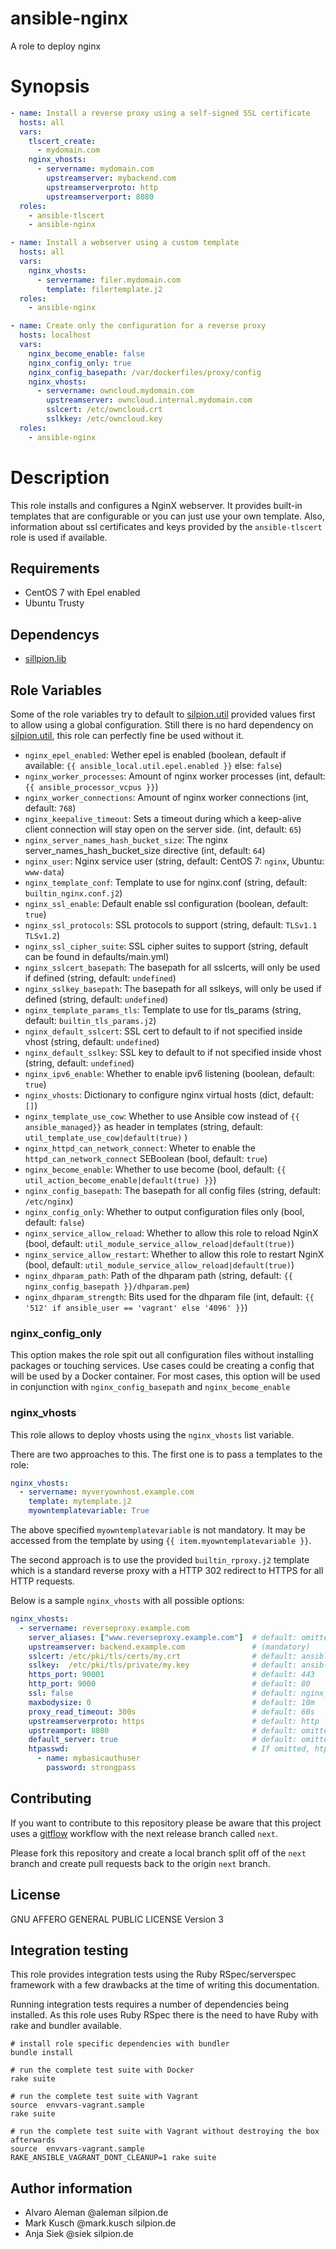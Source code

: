 # ansible-nginx

A role to deploy nginx

# Synopsis

```yaml
- name: Install a reverse proxy using a self-signed SSL certificate
  hosts: all
  vars:
    tlscert_create:
      - mydomain.com
    nginx_vhosts:
      - servername: mydomain.com
        upstreamserver: mybackend.com
        upstreamserverproto: http
        upstreamserverport: 8080
  roles:
    - ansible-tlscert
    - ansible-nginx
```

```yaml
- name: Install a webserver using a custom template
  hosts: all
  vars:
    nginx_vhosts:
      - servername: filer.mydomain.com
        template: filertemplate.j2
  roles:
    - ansible-nginx
```

```yaml
- name: Create only the configuration for a reverse proxy
  hosts: localhost
  vars:
    nginx_become_enable: false
    nginx_config_only: true
    nginx_config_basepath: /var/dockerfiles/proxy/config
    nginx_vhosts:
      - servername: owncloud.mydomain.com
        upstreamserver: owncloud.internal.mydomain.com
        sslcert: /etc/owncloud.crt
        sslkkey: /etc/owncloud.key
  roles:
    - ansible-nginx
```

# Description

This role installs and configures a NginX webserver. It provides built-in templates that are configurable or
you can just use your own template. Also, information about ssl certificates and keys provided by the
``ansible-tlscert`` role is used if available.

## Requirements

* CentOS 7 with Epel enabled
* Ubuntu Trusty

## Dependencys

* [sillpion.lib](https://github.com/silpion/ansible-util)


## Role Variables

Some of the role variables try to default to [silpion.util][1] provided values first to allow using a global configuration.
Still there is no hard dependency on [silpion.util][1], this role can perfectly fine be used without it.

* ``nginx_epel_enabled``: Wether epel is enabled (boolean, default if available: ``{{ ansible_local.util.epel.enabled }}`` else: ``false``)
* ``nginx_worker_processes``: Amount of nginx worker processes (int, default: ``{{ ansible_processor_vcpus }}``)
* ``nginx_worker_connections``: Amount of nginx worker connections (int, default: ``768``)
* ``nginx_keepalive_timeout``: Sets a timeout during which a keep-alive client connection will stay open on the server side.  (int, default: ``65``)
* ``nginx_server_names_hash_bucket_size``: The nginx server_names_hash_bucket_size directive (int, default: ``64``)
* ``nginx_user``: Nginx service user (string, default: CentOS 7: ``nginx``, Ubuntu: ``www-data``)
* ``nginx_template_conf``: Template to use for nginx.conf (string, default: ``builtin_nginx.conf.j2``)
* ``nginx_ssl_enable``: Default enable ssl configuration (boolean, default: ``true``)
* ``nginx_ssl_protocols``: SSL protocols to support (string, default: ``TLSv1.1 TLSv1.2``)
* ``nginx_ssl_cipher_suite``: SSL cipher suites to support (string, default can be found in defaults/main.yml)
* ``nginx_sslcert_basepath``: The basepath for all sslcerts, will only be used if defined (string, default: ``undefined``)
* ``nginx_sslkey_basepath``: The basepath for all sslkeys, will only be used if defined (string, default: ``undefined``)
* ``nginx_template_params_tls``: Template to use for tls_params (string, default: ``builtin_tls_params.j2``)
* ``nginx_default_sslcert``: SSL cert to default to if not specified inside vhost (string, default: ``undefined``)
* ``nginx_default_sslkey``: SSL key to default to if not specified inside vhost (string, default: ``undefined``)
* ``nginx_ipv6_enable``: Whether to enable ipv6 listening (boolean, default: ``true``)
* ``nginx_vhosts``: Dictionary to configure nginx virtual hosts (dict, default: ``[]``)
* ``nginx_template_use_cow``: Whether to use Ansible cow instead of ``{{ ansible_managed}}`` as header in templates (string, default: ``util_template_use_cow|default(true)`` )
* ``nginx_httpd_can_network_connect``: Wheter to enable the ``httpd_can_network_connect`` SEBoolean (bool, default: ``true``)
* ``nginx_become_enable``: Whether to use become (bool, default: ``{{ util_action_become_enable|default(true) }}``)
* ``nginx_config_basepath``: The basepath for all config files (string, default: ``/etc/nginx``)
* ``nginx_config_only``: Whether to output configuration files only (bool, default: ``false``)
* ``nginx_service_allow_reload``: Whether to allow this role to reload NginX (bool, default: ``util_module_service_allow_reload|default(true)``)
* ``nginx_service_allow_restart``: Whether to allow this role to restart NginX (bool, default: ``util_module_service_allow_reload|default(true)``)
* ``nginx_dhparam_path``: Path of the dhparam path (string, default: ``{{ nginx_config_basepath }}/dhparam.pem``)
* ``nginx_dhparam_strength``: Bits used for the dhparam file (int, default: ``{{ '512' if ansible_user == 'vagrant' else '4096' }}``)

### nginx_config_only

This option makes the role spit out all configuration files without installing packages or touching services.
Use cases could be creating a config that will be used by a Docker container.
For most cases, this option will be used in conjunction with ``nginx_config_basepath`` and ``nginx_become_enable``

### nginx_vhosts

This role allows to deploy vhosts using the ``nginx_vhosts`` list variable.

There are two approaches to this. The first one is to pass a templates to the role:

```yaml
nginx_vhosts:
  - servername: myveryownhost.example.com
    template: mytemplate.j2
    myowntemplatevariable: True
```

The above specified ``myowntemplatevariable`` is not mandatory. It may be accessed
from the template by using ``{{ item.myowntemplatevariable }}``.

The second approach is to use the provided ``builtin_rproxy.j2`` template which is
a standard reverse proxy with a HTTP 302 redirect to HTTPS for all HTTP requests.

Below is a sample ``nginx_vhosts`` with all possible options:

```yaml
nginx_vhosts:
  - servername: reverseproxy.example.com
    server_aliases: ["www.reverseproxy.example.com"]  # default: omitted
    upstreamserver: backend.example.com               # (mandatory)
    sslcert: /etc/pki/tls/certs/my.crt                # default: ansible_local['tlscert']['certs'][item['servername']]['crt']|default(nginx_default_sslcert)
    sslkey:  /etc/pki/tls/private/my.key              # default: ansible_local['tlscert']['certs'][item['servername']]['key']|default(nginx_default_sslkey)
    https_port: 90001                                 # default: 443
    http_port: 9000                                   # default: 80
    ssl: false                                        # default: nginx_ssl_enable
    maxbodysize: 0                                    # default: 10m
    proxy_read_timeout: 300s                          # default: 60s
    upstreamserverproto: https                        # default: http
    upstreamport: 8080                                # default: omitted
    default_server: true                              # default: omitted
    htpasswd:                                         # If omitted, htpasswd wont get configured
      - name: mybasicauthuser
        password: strongpass
```

## Contributing

If you want to contribute to this repository please be aware that this
project uses a [gitflow](http://nvie.com/posts/a-successful-git-branching-model/)
workflow with the next release branch called ``next``.

Please fork this repository and create a local branch split off of the ``next``
branch and create pull requests back to the origin ``next`` branch.

## License

GNU AFFERO GENERAL PUBLIC LICENSE Version 3

## Integration testing

This role provides integration tests using the Ruby RSpec/serverspec framework
with a few drawbacks at the time of writing this documentation.

Running integration tests requires a number of dependencies being
installed. As this role uses Ruby RSpec there is the need to have
Ruby with rake and bundler available.

    # install role specific dependencies with bundler
    bundle install

<!-- -->

    # run the complete test suite with Docker
    rake suite

<!-- -->

    # run the complete test suite with Vagrant
    source  envvars-vagrant.sample
    rake suite

    # run the complete test suite with Vagrant without destroying the box afterwards
    source  envvars-vagrant.sample
    RAKE_ANSIBLE_VAGRANT_DONT_CLEANUP=1 rake suite


## Author information

* Alvaro Aleman @aleman silpion.de
* Mark Kusch @mark.kusch silpion.de
* Anja Siek @siek silpion.de

[1]: https://github.com/silpion/ansible-util


<!-- vim: set nofen ts=4 sw=4 et: -->
